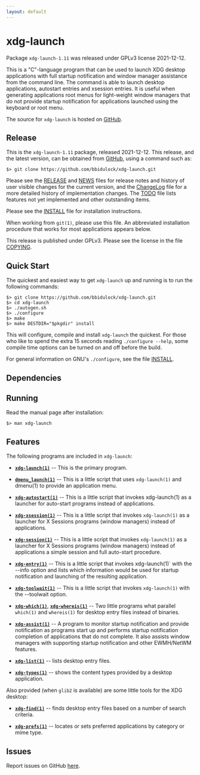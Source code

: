 ```yaml
---
layout: default
---
```

  [xdg-launch -- read me first file.  2021-12-12]: #

xdg-launch
===============

Package `xdg-launch-1.11` was released under GPLv3 license
2021-12-12.

This is a "C"-language program that can be used to launch XDG desktop
applications with full startup notification and window manager
assistance from the command line.  The command is able to launch desktop
applications, autostart entries and xsession entries.  It is useful when
generating applications root menus for light-weight window managers that
do not provide startup notification for applications launched using the
keyboard or root menu.

The source for `xdg-launch` is hosted on [GitHub][1].


Release
-------

This is the `xdg-launch-1.11` package, released 2021-12-12.
This release, and the latest version, can be obtained from [GitHub][1],
using a command such as:

    $> git clone https://github.com/bbidulock/xdg-launch.git

Please see the [RELEASE][3] and [NEWS][4] files for release notes and
history of user visible changes for the current version, and the
[ChangeLog][5] file for a more detailed history of implementation
changes.  The [TODO][6] file lists features not yet implemented and
other outstanding items.

Please see the [INSTALL][8] file for installation instructions.

When working from `git(1)`, please use this file.  An abbreviated
installation procedure that works for most applications appears below.

This release is published under GPLv3.  Please see the license in the
file [COPYING][10].


Quick Start
-----------

The quickest and easiest way to get `xdg-launch` up and
running is to run the following commands:

    $> git clone https://github.com/bbidulock/xdg-launch.git
    $> cd xdg-launch
    $> ./autogen.sh
    $> ./configure
    $> make
    $> make DESTDIR="$pkgdir" install

This will configure, compile and install `xdg-launch` the
quickest.  For those who like to spend the extra 15 seconds reading
`./configure --help`, some compile time options can be turned on and off
before the build.

For general information on GNU's `./configure`, see the file
[INSTALL][8].

Dependencies
------------


Running
-------

Read the manual page after installation:

    $> man xdg-launch


Features
--------

The following programs are included in `xdg-launch`:

 - [__`xdg-launch(1)`__][11] -- This is the primary program.

 - [__`dmenu_launch(1)`__][12] -- This is a little script that uses
   `xdg-launch(1)` and dmenu(1) to provide an application menu.

 - [__`xdg-autostart(1)`__][13] -- This is a little script that invokes
   xdg-launch(1) as a launcher for auto-start programs instead of
   applications.

 - [__`xdg-xsession(1)`__][14] -- This is a little script that invokes
   `xdg-launch(1)` as a launcher for X Sessions programs (window
   managers) instead of applications.

 - [__`xdg-session(1)`__][15] -- This is a little script that invokes
   `xdg-launch(1)` as a launcher for X Sessions programs (window
   managers) instead of applications a simple session and full
   auto-start procedure.

 - [__`xdg-entry(1)`__][16] -- This is a little script that invokes
   xdg-launch(1)` with the --info option and lists which information
   would be used for startup notification and launching of the resulting
   application.

 - [__`xdg-toolwait(1)`__][17] -- This is a little script that invokes
   `xdg-launch(1)` with the --toolwait option.

 - [__`xdg-which(1)`__][18], [__`xdg-whereis(1)`__][19] -- Two little programs what
   parallel `which(1)` and `whereis(1)` for desktop entry files instead
   of binaries.

 - [__`xdg-assist(1)`__][20] -- A program to monitor startup notification and
   provide notification as programs start up and performs startup
   notification completion of applications that do not complete.  It
   also assists window managers with supporting startup notification and
   other EWMH/NetWM features.

 - [__`xdg-list(1)`__][21] -- lists desktop entry files.

 - [__`xdg-types(1)`__][22] -- shows the content types provided by a desktop
   application.

Also provided (when `glib2` is available) are some little tools for the
XDG desktop:

 - [__`xdg-find(1)`__][23] -- finds desktop entry files based on a number of
   search criteria.

 - [__`xdg-prefs(1)`__][24] -- locates or sets preferred applications by
   category or mime type.


Issues
------

Report issues on GitHub [here][2].



[1]: https://github.com/bbidulock/xdg-launch
[2]: https://github.com/bbidulock/xdg-launch/issues
[3]: https://github.com/bbidulock/xdg-launch/blob/1.11/RELEASE
[4]: https://github.com/bbidulock/xdg-launch/blob/1.11/NEWS
[5]: https://github.com/bbidulock/xdg-launch/blob/1.11/ChangeLog
[6]: https://github.com/bbidulock/xdg-launch/blob/1.11/TODO
[7]: https://github.com/bbidulock/xdg-launch/blob/1.11/COMPLIANCE
[8]: https://github.com/bbidulock/xdg-launch/blob/1.11/INSTALL
[9]: https://github.com/bbidulock/xdg-launch/blob/1.11/LICENSE
[10]: https://github.com/bbidulock/xdg-launch/blob/1.11/COPYING
[11]: https://github.com/bbidulock/xdg-launch/blob/1.11/man/xdg-launch.pod
[12]: https://github.com/bbidulock/xdg-launch/blob/1.11/man/dmenu_launch.pod
[13]: https://github.com/bbidulock/xdg-launch/blob/1.11/man/xdg-autostart.pod
[14]: https://github.com/bbidulock/xdg-launch/blob/1.11/man/xdg-xsession.pod
[15]: https://github.com/bbidulock/xdg-launch/blob/1.11/man/xdg-session.pod
[16]: https://github.com/bbidulock/xdg-launch/blob/1.11/man/xdg-entry.pod
[17]: https://github.com/bbidulock/xdg-launch/blob/1.11/man/xdg-toolwait.pod
[18]: https://github.com/bbidulock/xdg-launch/blob/1.11/man/xdg-which.pod
[19]: https://github.com/bbidulock/xdg-launch/blob/1.11/man/xdg-whereis.pod
[20]: https://github.com/bbidulock/xdg-launch/blob/1.11/man/xdg-assist.pod
[21]: https://github.com/bbidulock/xdg-launch/blob/1.11/man/xdg-list.pod
[22]: https://github.com/bbidulock/xdg-launch/blob/1.11/man/xdg-types.pod
[23]: https://github.com/bbidulock/xdg-launch/blob/1.11/man/xdg-find.pod
[24]: https://github.com/bbidulock/xdg-launch/blob/1.11/man/xdg-prefs.pod

[ vim: set ft=markdown sw=4 tw=72 nocin nosi fo+=tcqlorn spell: ]: #
